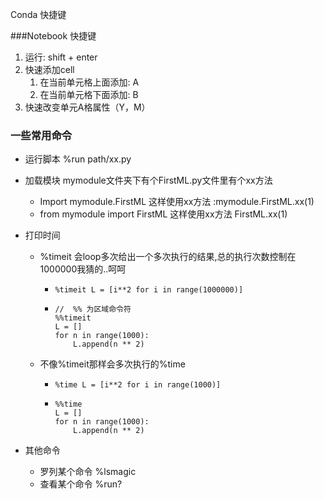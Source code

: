 Conda 快捷键



###Notebook 快捷键

1. 运行: shift + enter
2. 快速添加cell 
   1. 在当前单元格上面添加: A
   2. 在当前单元格下面添加: B
3. 快速改变单元A格属性（Y，M）



### 一些常用命令

* 运行脚本 %run path/xx.py 

* 加载模块 mymodule文件夹下有个FirstML.py文件里有个xx方法

  *  Import  mymodule.FirstML   这样使用xx方法 :mymodule.FirstML.xx(1)      
  * from mymodule import FirstML  这样使用xx方法 FirstML.xx(1)

* 打印时间

  * %timeit 会loop多次给出一个多次执行的结果,总的执行次数控制在1000000我猜的..呵呵

    * ```
      %timeit L = [i**2 for i in range(1000000)]
      ```

    * ```
      //  %% 为区域命令符
      %%timeit
      L = []
      for n in range(1000):
          L.append(n ** 2)
      ```

  * 不像%timeit那样会多次执行的%time

    * ```
      %time L = [i**2 for i in range(1000)]
      ```

    * ```
      %%time
      L = []
      for n in range(1000):
          L.append(n ** 2)
      ```

* 其他命令

  * 罗列某个命令 %lsmagic
  * 查看某个命令 %run? 